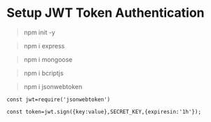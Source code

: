 # Setup JWT Token Authentication 

> npm init -y

> npm i express

> npm i mongoose

> npm i bcriptjs

> npm i jsonwebtoken

```
const jwt=require('jsonwebtoken')

const token=jwt.sign({key:value},SECRET_KEY,{expiresin:'1h'});
```
